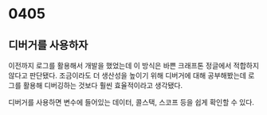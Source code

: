 # 0405

## 디버거를 사용하자

이전까지 로그를 활용해서 개발을 했었는데 이 방식은 바쁜 크래프톤 정글에서 적합하지 않다고 판단됐다. 조금이라도 더 생산성을 높이기 위해 디버거에 대해 공부해봤는데 로그를 활용해 디버깅하는 것보다 훨씬 효율적이라고 생각됐다.

디버거를 사용하면 변수에 들어있는 데이터, 콜스택, 스코프 등을 쉽게 확인할 수 있다.

